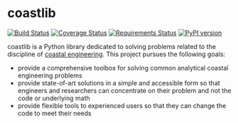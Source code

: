 # coastlib

[![Build Status](https://travis-ci.org/georgebv/coastlib.svg?branch=reborn)](https://travis-ci.org/georgebv/coastlib) [![Coverage Status](https://coveralls.io/repos/github/georgebv/coastlib/badge.svg?branch=reborn)](https://coveralls.io/github/georgebv/coastlib?branch=reborn) [![Requirements Status](https://requires.io/github/georgebv/coastlib/requirements.svg?branch=reborn)](https://requires.io/github/georgebv/coastlib/requirements/?branch=reborn) [![PyPI version](https://badge.fury.io/py/coastlib.svg)](https://badge.fury.io/py/coastlib)

coastlib is a Python library dedicated to solving problems related to the discipline of [coastal engineering](https://en.wikipedia.org/wiki/Coastal_engineering). This project pursues the following goals:

- provide a comprehensive toolbox for solving common analytical coastal engineering problems
- provide state-of-art solutions in a simple and accessible form so that engineers and researchers can concentrate on their problem and not the code or underlying math
- provide flexible tools to experienced users so that they can change the code to meet their needs
